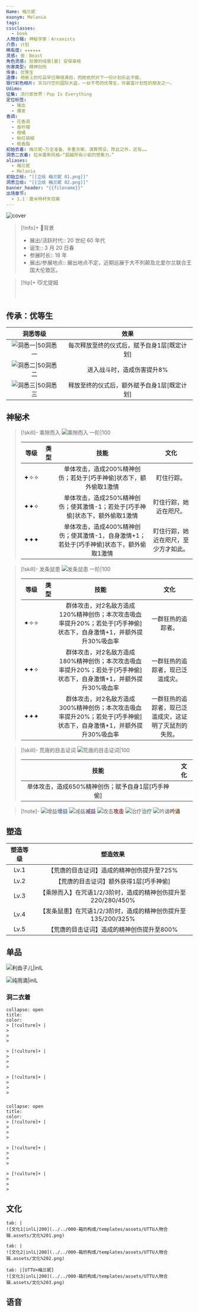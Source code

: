 ```yaml
---
Name: 梅兰妮
exonym: Melania
tags: 
cssclasses:
  - book
人物合辑: 神秘学家｜Arcanists
介质: 计划
稀有度: ★★★★★★
灵感: 兽｜Beast
角色灵感: 狡猾的绒兽[兽] 安保审核
伤害类型: 精神创伤
传承: 优等生
造像: 相册上的珍品早已琳琅满目，而她依然对下一份计划乐此不疲。
银行彩色相片: 天马行空的国际大盗，一丝不苟的优等生，你最富计划性的朋友之一。
Udimo: 
征集: 流行即世界｜Pop Is Everything
定位标签:
  - 输出
  - 爆发
香调:
  - 花香调
  - 香柠檬
  - 柑橘
  - 粉红胡椒
  - 榄香脂
初始衣着: 梅兰妮—万全准备、多重方案、演算预设，除此之外，还有……
洞悉二衣着: 拉米雷斯风格—“超越所有小偷的想象力。”
aliases:
  - 梅兰妮
  - Melania
初始立绘: "[[立绘 梅兰妮 01.png]]"
洞悉立绘: "[[立绘 梅兰妮 02.png]]"
banner_header: "{{filename}}"
出场章节:
  - 1.1｜雷米特杯失窃案
---
```

![cover](assets/梅兰妮｜Melania.assets/立绘%20梅兰妮%2002.png)

> [!info]+ 🌆背景
> - 展出/活跃时代:: 20 世纪 60 年代
> - 诞生:: 3 月 20 日春
> - 参展时长:: 18 年
> - 展出/参展地点:: 展出地点不定，近期巡展于大不列颠及北爱尔兰联合王国大伦敦区。

> [!tip]+ 😼尤提姆
> 
> 
> <div style="height: 20px"></div>
> 
> 

## 传承：优等生

|                                 洞悉等级                                  |           效果            |
| :-------------------------------------------------------------------: | :---------------------: |
| ![洞悉一\|50](000-箱的构成/templates/assets/UTTU人物合辑.assets/图标%20洞悉Ⅰ.png)洞悉一 | 每次释放至终的仪式后，赋予自身1层[既定计划] |
| ![洞悉二\|50](000-箱的构成/templates/assets/UTTU人物合辑.assets/图标%20洞悉Ⅱ.png)洞悉二 |     进入战斗时，造成伤害提升8%      |
| ![洞悉三\|50](000-箱的构成/templates/assets/UTTU人物合辑.assets/图标%20洞悉Ⅲ.png)洞悉三 | 释放至终的仪式后，额外赋予自身1层[既定计划] |

## 神秘术

> [!skill]- 乘隙而入
> ![乘隙而入 一阶|100](assets/梅兰妮｜Melania.assets/神秘术%20乘隙而入1.png)
> 
> | 等级 | 类型 |                             技能                             |                 文化                 |
> | :--: | :--: | :----------------------------------------------------------: | :----------------------------------: |
> | ✦✧✧  |      | 单体攻击，造成200%精神创伤；若处于[巧手神偷]状态下，额外偷取1激情 |              盯住行踪。              |
> | ✦✦✧  |      | 单体攻击，造成250%精神创伤；使其激情-1；若处于[巧手神偷]状态下，额外偷取1激情 |        盯住行踪，她近在咫尺。        |
> | ✦✦✦  |      | 单体攻击，造成400%精神创伤；使其激情-1，自身激情+1；若处于[巧手神偷]状态下，额外偷取1激情 | 盯住行踪，她近在咫尺，至少方才如此。 |
> 

> [!skill]- 发条鼠患
> ![发条鼠患 一阶|100](assets/梅兰妮｜Melania.assets/神秘术%20发条鼠患1.png)
> 
> | 等级 | 类型 |                             技能                             |                          文化                          |
> | :--: | :--: | :----------------------------------------------------------: | :----------------------------------------------------: |
> | ✦✧✧  |      | 群体攻击，对2名敌方造成120%精神创伤；本次攻击吸血率提升20%；若处于[巧手神偷]状态下，自身激情+1，并额外提升30%吸血率 |                   一群狂热的追踪者。                   |
> | ✦✦✧  |      | 群体攻击，对2名敌方造成180%精神创伤；本次攻击吸血率提升20%；若处于[巧手神偷]状态下，自身激情+1，并额外提升30%吸血率 |            一群狂热的追踪者，现已泛滥成灾。            |
> | ✦✦✦  |      | 群体攻击，对2名敌方造成300%精神创伤；本次攻击吸血率提升20%；若处于[巧手神偷]状态下，自身激情+1，并额外提升30%吸血率 | 一群狂热的追踪者，现已泛滥成灾，这证明了灭鼠剂的失败。 |
> 

> [!skill]- 荒唐的目击证词
> ![荒唐的目击证词|100](assets/梅兰妮｜Melania.assets/至终的仪式%20荒唐的目击证词.png)
> 
> |                       技能                        | 文化 |
> | :-----------------------------------------------: | :--: |
> | 单体攻击，造成650%精神创伤；赋予自身1层[巧手神偷] |      |
> 



> [!note]- 
> ![增益](000-箱的构成/templates/assets/UTTU人物合辑.assets/Buff.png)<b><font color="#5c87b3">增益</font></b>
> ![减益](000-箱的构成/templates/assets/UTTU人物合辑.assets/Debuff.png)<b><font color="#7B5E91">减益</font></b>
> ![攻击](000-箱的构成/templates/assets/UTTU人物合辑.assets/Attack.png)<b><font color="#933334">攻击</font></b>
> ![治疗](000-箱的构成/templates/assets/UTTU人物合辑.assets/Health.png)<b><font color="#6F967A">治疗</font></b>
> ![吟诵](000-箱的构成/templates/assets/UTTU人物合辑.assets/Channel.png)<b><font color="#895C39">吟诵</font></b>

## 塑造

| 塑造等级 |                           塑造效果                           |
| :------: | :----------------------------------------------------------: |
|   Lv.1   |          【荒唐的目击证词】造成的精神创伤提升至725%          |
|   Lv.2   |           【荒唐的目击证词】额外获得1层[巧手神偷]            |
|   Lv.3   | 【乘隙而入】在咒语1/2/3阶时，造成的精神创伤提升至220/280/450% |
|   Lv.4   | 【发条鼠患】在咒语1/2/3阶时，造成的精神创伤提升至135/200/325% |
|   Lv.5   |          【荒唐的目击证词】造成的精神创伤提升至800%          |


## 单品

![利齿子儿|inlL](000-箱的构成/templates/assets/UTTU人物合辑.assets/货币%20利齿子儿.png)

![纯雨滴|inlL](000-箱的构成/templates/assets/UTTU人物合辑.assets/货币%20纯雨滴.png)

### 洞二衣着

````ad-flex
collapse: open
title: 
color: 
> [!culture]+ |
> 
> 
> 

> [!culture]+ |
> 
> 
> 

> [!culture]+ |
> 
> 
> 
````

### 

````ad-flex
collapse: open
title: 
color: 
> [!culture]+ |
> 
> 
> 

> [!culture]+ |
> 
> 
> 

> [!culture]+ |
> 
> 
> 
````

## 文化

````tab
tab: |
![文化1|inlL|200](../../000-箱的构成/templates/assets/UTTU人物合辑.assets/文化%201.png)

tab: |
![文化2|inlL|200](../../000-箱的构成/templates/assets/UTTU人物合辑.assets/文化%202.png)

tab: |[UTTU×梅兰妮]
![文化3|inlL|200](../../000-箱的构成/templates/assets/UTTU人物合辑.assets/文化%203.png)

````

## 语音

